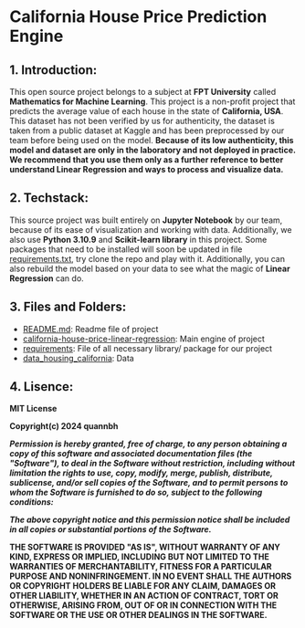 # California House Price Prediction Engine


## 1. Introduction:
This open source project belongs to a subject at **FPT University** called **Mathematics for Machine Learning**. This project is a non-profit project that predicts the average value of each house in the state of **California, USA**. This dataset has not been verified by us for authenticity, the dataset is taken from a public dataset at Kaggle and has been preprocessed by our team before being used on the model. **Because of its low authenticity, this model and dataset are only in the laboratory and not deployed in practice. We recommend that you use them only as a further reference to better understand Linear Regression and ways to process and visualize data.**

## 2. Techstack:
This source project was built entirely on **Jupyter Notebook** by our team, because of its ease of visualization and working with data. Additionally, we also use **Python 3.10.9** and **Scikit-learn library** in this project. Some packages that need to be installed will soon be updated in file [requirements.txt](requirements.txt), try clone the repo and play with it. Additionally, you can also rebuild the model based on your data to see what the magic of **Linear Regression** can do.

## 3. Files and Folders: 
- [README.md](/README.md): Readme file of project
- [california-house-price-linear-regression](/california-house-price-linear-regression.ipynb): Main engine of project
- [requirements](/requirements.txt): File of all necessary library/ package  for our project
- [data_housing_california](data_housing_california.csv): Data

## 4. Lisence:
**MIT License**

**Copyright(c) 2024 quannbh**

_**Permission is hereby granted, free of charge, to any person obtaining a copy of this software and associated documentation files (the "Software"), to deal in the Software without restriction, including without limitation the rights to use, copy, modify, merge, publish, distribute, sublicense, and/or sell copies of the Software, and to permit persons to whom the Software is furnished to do so, subject to the following conditions:**_

_**The above copyright notice and this permission notice shall be included in all
copies or substantial portions of the Software.**_

**THE SOFTWARE IS PROVIDED "AS IS", WITHOUT WARRANTY OF ANY KIND, EXPRESS OR
IMPLIED, INCLUDING BUT NOT LIMITED TO THE WARRANTIES OF MERCHANTABILITY,
FITNESS FOR A PARTICULAR PURPOSE AND NONINFRINGEMENT. IN NO EVENT SHALL THE
AUTHORS OR COPYRIGHT HOLDERS BE LIABLE FOR ANY CLAIM, DAMAGES OR OTHER
LIABILITY, WHETHER IN AN ACTION OF CONTRACT, TORT OR OTHERWISE, ARISING FROM,
OUT OF OR IN CONNECTION WITH THE SOFTWARE OR THE USE OR OTHER DEALINGS IN THE
SOFTWARE.**
